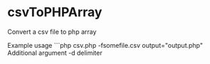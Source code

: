 # csvToPHPArray
Convert a csv file to php array

Example usage ```php csv.php -fsomefile.csv output="output.php"
Additional argument -d delimiter
